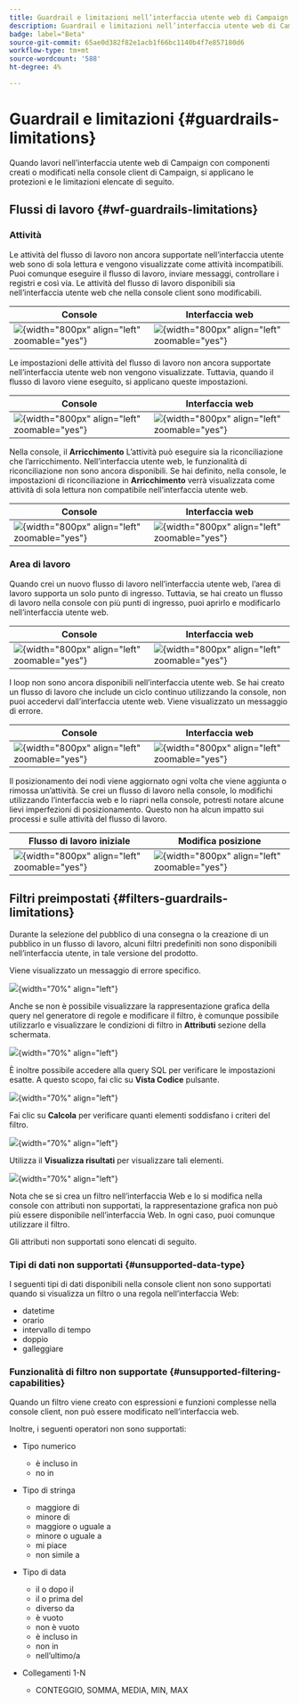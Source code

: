 ```yaml
---
title: Guardrail e limitazioni nell’interfaccia utente web di Campaign
description: Guardrail e limitazioni nell’interfaccia utente web di Campaign
badge: label="Beta"
source-git-commit: 65ae0d382f82e1acb1f66bc1140b4f7e857180d6
workflow-type: tm+mt
source-wordcount: '588'
ht-degree: 4%

---
```



# Guardrail e limitazioni {#guardrails-limitations}

Quando lavori nell’interfaccia utente web di Campaign con componenti creati o modificati nella console client di Campaign, si applicano le protezioni e le limitazioni elencate di seguito.

## Flussi di lavoro {#wf-guardrails-limitations}

### Attività

Le attività del flusso di lavoro non ancora supportate nell’interfaccia utente web sono di sola lettura e vengono visualizzate come attività incompatibili. Puoi comunque eseguire il flusso di lavoro, inviare messaggi, controllare i registri e così via. Le attività del flusso di lavoro disponibili sia nell’interfaccia utente web che nella console client sono modificabili.

| Console | Interfaccia web |
| --- | --- |
| ![](assets/limitations-activities-console.png){width="800px" align="left" zoomable="yes"} | ![](assets/limitations-activities-web.png){width="800px" align="left" zoomable="yes"} |

Le impostazioni delle attività del flusso di lavoro non ancora supportate nell’interfaccia utente web non vengono visualizzate. Tuttavia, quando il flusso di lavoro viene eseguito, si applicano queste impostazioni.

| Console | Interfaccia web |
| --- | --- |
| ![](assets/limitations-options-console.png){width="800px" align="left" zoomable="yes"} | ![](assets/limitations-options-web.png){width="800px" align="left" zoomable="yes"} |

Nella console, il **Arricchimento** L’attività può eseguire sia la riconciliazione che l’arricchimento. Nell’interfaccia utente web, le funzionalità di riconciliazione non sono ancora disponibili. Se hai definito, nella console, le impostazioni di riconciliazione in **Arricchimento** verrà visualizzata come attività di sola lettura non compatibile nell’interfaccia utente web.

| Console | Interfaccia web |
| --- | --- |
| ![](assets/limitations-options-console.png){width="800px" align="left" zoomable="yes"} | ![](assets/limitations-options-web.png){width="800px" align="left" zoomable="yes"} |

### Area di lavoro

Quando crei un nuovo flusso di lavoro nell’interfaccia utente web, l’area di lavoro supporta un solo punto di ingresso. Tuttavia, se hai creato un flusso di lavoro nella console con più punti di ingresso, puoi aprirlo e modificarlo nell’interfaccia utente web.

| Console | Interfaccia web |
| --- | --- |
| ![](assets/limitations-multiple-console.png){width="800px" align="left" zoomable="yes"} | ![](assets/limitations-multiple-web.png){width="800px" align="left" zoomable="yes"} |

I loop non sono ancora disponibili nell’interfaccia utente web. Se hai creato un flusso di lavoro che include un ciclo continuo utilizzando la console, non puoi accedervi dall’interfaccia utente web. Viene visualizzato un messaggio di errore.

| Console | Interfaccia web |
| --- | --- |
| ![](assets/limitations-loops-console.png){width="800px" align="left" zoomable="yes"} | ![](assets/limitations-loops-web.png){width="800px" align="left" zoomable="yes"} |

Il posizionamento dei nodi viene aggiornato ogni volta che viene aggiunta o rimossa un’attività. Se crei un flusso di lavoro nella console, lo modifichi utilizzando l’interfaccia web e lo riapri nella console, potresti notare alcune lievi imperfezioni di posizionamento. Questo non ha alcun impatto sui processi e sulle attività del flusso di lavoro.

| Flusso di lavoro iniziale | Modifica posizione |
| --- | --- |
| ![](assets/limitations-positioning1.png){width="800px" align="left" zoomable="yes"} | ![](assets/limitations-positioning2.png){width="800px" align="left" zoomable="yes"} |

## Filtri preimpostati {#filters-guardrails-limitations}

Durante la selezione del pubblico di una consegna o la creazione di un pubblico in un flusso di lavoro, alcuni filtri predefiniti non sono disponibili nell’interfaccia utente, in tale versione del prodotto.

Viene visualizzato un messaggio di errore specifico.

![](assets/filter-unavailable.png){width="70%" align="left"}

Anche se non è possibile visualizzare la rappresentazione grafica della query nel generatore di regole e modificare il filtro, è comunque possibile utilizzarlo e visualizzare le condizioni di filtro in **Attributi** sezione della schermata.

![](assets/rule-edit.png){width="70%" align="left"}

È inoltre possibile accedere alla query SQL per verificare le impostazioni esatte. A questo scopo, fai clic su **Vista Codice** pulsante.

![](assets/rule-code-view.png){width="70%" align="left"}

Fai clic su **Calcola** per verificare quanti elementi soddisfano i criteri del filtro.

![](assets/rule-calculate.png){width="70%" align="left"}

Utilizza il **Visualizza risultati** per visualizzare tali elementi.

![](assets/rule-view-results.png){width="70%" align="left"}

Nota che se si crea un filtro nell’interfaccia Web e lo si modifica nella console con attributi non supportati, la rappresentazione grafica non può più essere disponibile nell’interfaccia Web. In ogni caso, puoi comunque utilizzare il filtro.

Gli attributi non supportati sono elencati di seguito.

### Tipi di dati non supportati {#unsupported-data-type}

I seguenti tipi di dati disponibili nella console client non sono supportati quando si visualizza un filtro o una regola nell’interfaccia Web:

* datetime
* orario
* intervallo di tempo
* doppio
* galleggiare

### Funzionalità di filtro non supportate {#unsupported-filtering-capabilities}

Quando un filtro viene creato con espressioni e funzioni complesse nella console client, non può essere modificato nell’interfaccia web.

Inoltre, i seguenti operatori non sono supportati:

* Tipo numerico
   * è incluso in
   * no in

* Tipo di stringa
   * maggiore di
   * minore di
   * maggiore o uguale a
   * minore o uguale a
   * mi piace
   * non simile a

* Tipo di data
   * il o dopo il
   * il o prima del
   * diverso da
   * è vuoto
   * non è vuoto
   * è incluso in
   * non in
   * nell’ultimo/a

* Collegamenti 1-N
   * CONTEGGIO, SOMMA, MEDIA, MIN, MAX